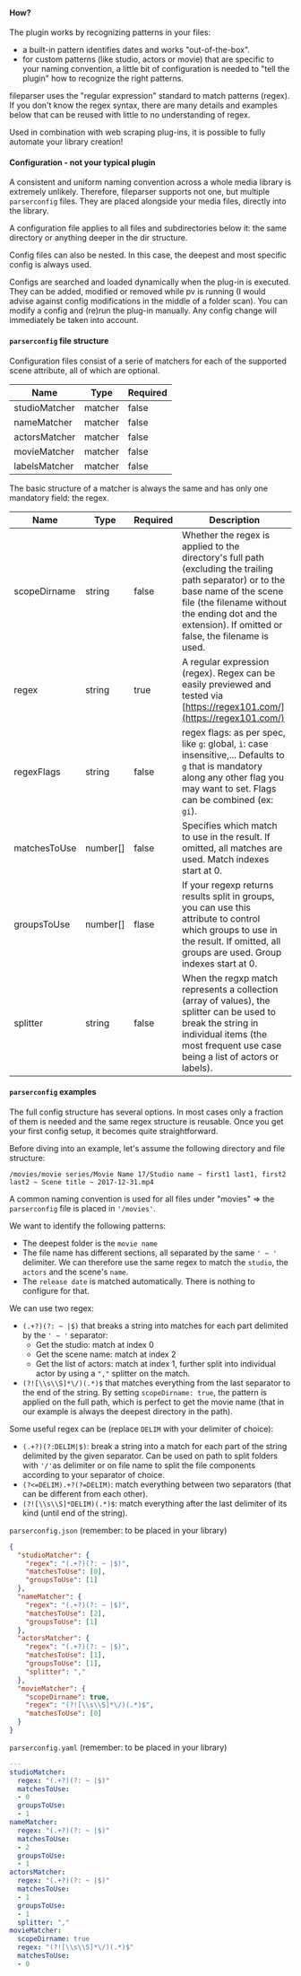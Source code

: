 #### How?

The plugin works by recognizing patterns in your files:
- a built-in pattern identifies dates and works "out-of-the-box". 
- for custom patterns (like studio, actors or movie) that are specific to your naming convention, a little bit of configuration is needed to "tell the plugin" how to recognize the right patterns.

fileparser uses the "regular expression" standard to match patterns (regex). If you don't know the regex syntax, there are many details and examples below that can be reused with little to no understanding of regex.

Used in combination with web scraping plug-ins, it is possible to fully automate your library creation!

#### Configuration - not your typical plugin

A consistent and uniform naming convention across a whole media library is extremely unlikely. Therefore, fileparser supports not one, but multiple `parserconfig` files. They are placed alongside your media files, directly into the library. 

A configuration file applies to all files and subdirectories below it: the same directory or anything deeper in the dir structure. 

Config files can also be nested. In this case, the deepest and most specific config is always used. 

Configs are searched and loaded dynamically when the plug-in is executed. They can be added, modified or removed while pv is running (I would advise against config modifications in the middle of a folder scan). You can modify a config and (re)run the plug-in manually. Any config change will immediately be taken into account.

#### `parserconfig` file structure

Configuration files consist of a serie of matchers for each of the supported scene attribute, all of which are optional. 

| Name           | Type      | Required |
| -------------- | --------- | -------- | 
| studioMatcher  | matcher   | false    |  
| nameMatcher    | matcher   | false    | 
| actorsMatcher  | matcher   | false    |  
| movieMatcher   | matcher   | false    | 
| labelsMatcher  | matcher   | false    |  

The basic structure of a matcher  is always the same and has only one mandatory field: the regex.

| Name          | Type      | Required | Description                            |
| ------------- | --------- | -------- | -------------------------------------- |
| scopeDirname  | string    | false    | Whether the regex is applied to the directory's full path (excluding the trailing path separator) or to the base name of the scene file (the filename without the ending dot and the extension). If omitted or false, the filename is used.          |
| regex         | string    | true     | A regular expression (regex). Regex can be easily previewed and tested via [https://regex101.com/](https://regex101.com/)           |
| regexFlags    | string    | false    | regex flags: as per spec, like `g`: global, `ì`: case insensitive,... Defaults to `g` that is mandatory along any other flag you may want to set. Flags can be combined (ex: `gi`).        |
| matchesToUse  | number[]  | false     | Specifies which match to use in the result. If omitted, all matches are used. Match indexes start at 0.           |
| groupsToUse   | number[]  | flase     | If your regexp returns results split in groups, you can use this attribute to control which groups to use in the result. If omitted, all groups are used. Group indexes start at 0.          |
| splitter      | string    | false     | When the regxp match represents a collection (array of values), the splitter can be used to break the string in individual items (the most frequent use case being a list of actors or labels).           |

#### `parserconfig` examples

The full config structure has several options. In most cases only a fraction of them is needed and the same regex structure is reusable. Once you get your first config setup, it becomes quite straightforward.

Before diving into an example, let's assume the following directory and file structure:

`/movies/movie series/Movie Name 17/Studio name ~ first1 last1, first2 last2 ~ Scene title ~ 2017-12-31.mp4`

A common naming convention is used for all files under "movies" => the  `parserconfig` file is placed in `'/movies'`.

We want to identify the following patterns:
- The deepest folder is the `movie name`
- The file name has different sections, all separated by the same `' ~ '` delimiter. We can therefore use the same regex to match the `studio`, the `actors` and the scene's `name`.
- The `release date` is matched automatically. There is nothing to configure for that.

We can use two regex:
- `(.+?)(?: ~ |$)` that breaks a string into matches for each part delimited by the `' ~ '` separator:
  - Get the studio: match at index 0
  - Get the scene name: match at index 2
  - Get the list of actors: match at index 1, further split into individual actor by using a `","` splitter on the match.
- `(?![\\s\\S]*\/)(.*)$` that matches everything from the last separator to the end of the string. By setting `scopeDirname: true`, the pattern is applied on the full path, which is perfect to get the movie name (that in our example is always the deepest directory in the path). 

Some useful regex can be (replace `DELIM` with your delimiter of choice):
- `(.+?)(?:DELIM|$)`: break a string into a match for each part of the string delimited by the given separator. Can be used on path to split folders with `'/'`as delimiter or on file name to split the file components according to your separator of choice.
- `(?<=DELIM).+?(?=DELIM)`: match everything between two separators (that can be different from each other).
- `(?![\\s\\S]*DELIM)(.*)$`: match everything after the last delimiter of its kind (until end of the string).

`parserconfig.json` (remember: to be placed in your library)
```json
{
  "studioMatcher": {
    "regex": "(.+?)(?: ~ |$)",
    "matchesToUse": [0], 
    "groupsToUse": [1]
  },
  "nameMatcher": {
    "regex": "(.+?)(?: ~ |$)",
    "matchesToUse": [2], 
    "groupsToUse": [1]
  },
  "actorsMatcher": {
    "regex": "(.+?)(?: ~ |$)",
    "matchesToUse": [1], 
    "groupsToUse": [1],
    "splitter": ","
  },
  "movieMatcher": {
    "scopeDirname": true,
    "regex": "(?![\\s\\S]*\/)(.*)$",
    "matchesToUse": [0]
  }
}
```

`parserconfig.yaml` (remember: to be placed in your library)
```yaml
---
studioMatcher:
  regex: "(.+?)(?: ~ |$)"
  matchesToUse:
  - 0
  groupsToUse:
  - 1
nameMatcher:
  regex: "(.+?)(?: ~ |$)"
  matchesToUse:
  - 2
  groupsToUse:
  - 1
actorsMatcher:
  regex: "(.+?)(?: ~ |$)"
  matchesToUse:
  - 1
  groupsToUse:
  - 1
  splitter: ","
movieMatcher:
  scopeDirname: true
  regex: "(?![\\s\\S]*\/)(.*)$"
  matchesToUse:
  - 0
```
